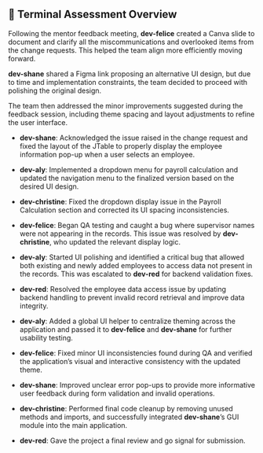 ## 🧩 Terminal Assessment Overview

Following the mentor feedback meeting, **dev-felice** created a Canva slide to document and clarify all the miscommunications and overlooked items from the change requests. This helped the team align more efficiently moving forward.

**dev-shane** shared a Figma link proposing an alternative UI design, but due to time and implementation constraints, the team decided to proceed with polishing the original design.

The team then addressed the minor improvements suggested during the feedback session, including theme spacing and layout adjustments to refine the user interface.

- **dev-shane**: Acknowledged the issue raised in the change request and fixed the layout of the JTable to properly display the employee information pop-up when a user selects an employee.

- **dev-aly**: Implemented a dropdown menu for payroll calculation and updated the navigation menu to the finalized version based on the desired UI design.

- **dev-christine**: Fixed the dropdown display issue in the Payroll Calculation section and corrected its UI spacing inconsistencies.

- **dev-felice**: Began QA testing and caught a bug where supervisor names were not appearing in the records. This issue was resolved by **dev-christine**, who updated the relevant display logic.

- **dev-aly**: Started UI polishing and identified a critical bug that allowed both existing and newly added employees to access data not present in the records. This was escalated to **dev-red** for backend validation fixes.

- **dev-red**: Resolved the employee data access issue by updating backend handling to prevent invalid record retrieval and improve data integrity.

- **dev-aly**: Added a global UI helper to centralize theming across the application and passed it to **dev-felice** and **dev-shane** for further usability testing.

- **dev-felice**: Fixed minor UI inconsistencies found during QA and verified the application’s visual and interactive consistency with the updated theme.

- **dev-shane**: Improved unclear error pop-ups to provide more informative user feedback during form validation and invalid operations.

- **dev-christine**: Performed final code cleanup by removing unused methods and imports, and successfully integrated **dev-shane**’s GUI module into the main application.

- **dev-red**: Gave the project a final review and go signal for submission.

